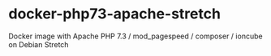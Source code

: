 # docker-php73-apache-stretch
Docker image with Apache PHP 7.3 / mod_pagespeed / composer / ioncube on Debian Stretch
